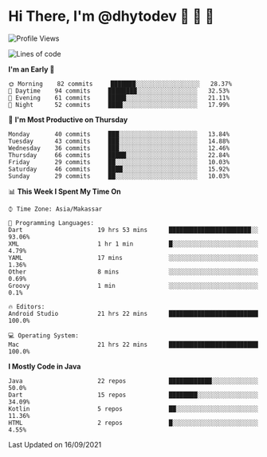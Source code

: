 # Hi There, I'm @dhytodev 👋 👋 👋

<!--
**DhytoDev/dhytodev** is a ✨ _special_ ✨ repository because its `README.md` (this file) appears on your GitHub profile.

Here are some ideas to get you started:

- 🔭 I’m currently working on ...
- 🌱 I’m currently learning ...
- 👯 I’m looking to collaborate on ...
- 🤔 I’m looking for help with ...
- 💬 Ask me about ...
- 📫 How to reach me: ...
- 😄 Pronouns: ...
- ⚡ Fun fact: ...
-->

<!--START_SECTION:waka-->
![Profile Views](http://img.shields.io/badge/Profile%20Views-1-blue)

![Lines of code](https://img.shields.io/badge/From%20Hello%20World%20I%27ve%20Written-277783%20lines%20of%20code-blue)

**I'm an Early 🐤** 

```text
🌞 Morning    82 commits     ███████░░░░░░░░░░░░░░░░░░   28.37% 
🌆 Daytime    94 commits     ████████░░░░░░░░░░░░░░░░░   32.53% 
🌃 Evening    61 commits     █████░░░░░░░░░░░░░░░░░░░░   21.11% 
🌙 Night      52 commits     ████░░░░░░░░░░░░░░░░░░░░░   17.99%

```
📅 **I'm Most Productive on Thursday** 

```text
Monday       40 commits     ███░░░░░░░░░░░░░░░░░░░░░░   13.84% 
Tuesday      43 commits     ███░░░░░░░░░░░░░░░░░░░░░░   14.88% 
Wednesday    36 commits     ███░░░░░░░░░░░░░░░░░░░░░░   12.46% 
Thursday     66 commits     █████░░░░░░░░░░░░░░░░░░░░   22.84% 
Friday       29 commits     ██░░░░░░░░░░░░░░░░░░░░░░░   10.03% 
Saturday     46 commits     ████░░░░░░░░░░░░░░░░░░░░░   15.92% 
Sunday       29 commits     ██░░░░░░░░░░░░░░░░░░░░░░░   10.03%

```


📊 **This Week I Spent My Time On** 

```text
⌚︎ Time Zone: Asia/Makassar

💬 Programming Languages: 
Dart                     19 hrs 53 mins      ███████████████████████░░   93.06% 
XML                      1 hr 1 min          █░░░░░░░░░░░░░░░░░░░░░░░░   4.79% 
YAML                     17 mins             ░░░░░░░░░░░░░░░░░░░░░░░░░   1.36% 
Other                    8 mins              ░░░░░░░░░░░░░░░░░░░░░░░░░   0.69% 
Groovy                   1 min               ░░░░░░░░░░░░░░░░░░░░░░░░░   0.1%

🔥 Editors: 
Android Studio           21 hrs 22 mins      █████████████████████████   100.0%

💻 Operating System: 
Mac                      21 hrs 22 mins      █████████████████████████   100.0%

```

**I Mostly Code in Java** 

```text
Java                     22 repos            ████████████░░░░░░░░░░░░░   50.0% 
Dart                     15 repos            ████████░░░░░░░░░░░░░░░░░   34.09% 
Kotlin                   5 repos             ██░░░░░░░░░░░░░░░░░░░░░░░   11.36% 
HTML                     2 repos             █░░░░░░░░░░░░░░░░░░░░░░░░   4.55%

```



 Last Updated on 16/09/2021
<!--END_SECTION:waka-->
